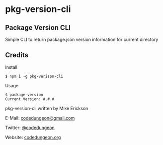 # pkg-version-cli

## Package Version CLI
Simple CLI to return package.json version information for current directory

## Credits

Install

```
$ npm i -g pkg-verison-cli
```

Usage

```
$ package-version
Current Version: #.#.#
```

pkg-version-cli written by Mike Erickson

E-Mail: [codedungeon@gmail.com](mailto:codedungeon@gmail.com)

Twitter: [@codedungeon](http://twitter.com/codedungeon)

Website: [codedungeon.org](http://codedungeon.org)
